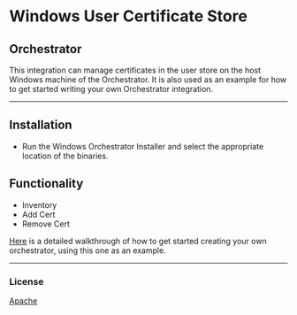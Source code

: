 ﻿# Windows User Certificate Store
## Orchestrator

This integration can manage certificates in the user store on the host Windows machine of the Orchestrator.  It is also used as an example for how to get started writing your own Orchestrator integration.

<!-- add integration specific information below -->
*** 
## Installation
- Run the Windows Orchestrator Installer and select the appropriate location of the binaries.

## Functionality
- Inventory
- Add Cert
- Remove Cert

[Here](https://keyfactor.github.io/sdk-docs/examples/orchestrator.html) is a detailed walkthrough of how to get started creating your own orchestrator, using this one as an example.

***

### License
[Apache](https://apache.org/licenses/LICENSE-2.0)
